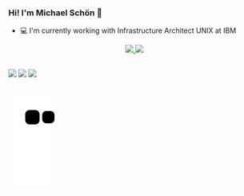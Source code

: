 ### Hi! I'm Michael Schön 👋

- 💻 I'm currently working with Infrastructure Architect UNIX at IBM

<div align="center">
  <a href="https://github.com/michaelschon">
  <img height="180em" src="https://github-readme-stats.vercel.app/api?username=michaelschon&show_icons=true&theme=dracula&include_all_commits=true&count_private=true"/>
  <img height="180em" src="https://github-readme-stats.vercel.app/api/top-langs/?username=michaelschon&layout=compact&langs_count=7&theme=dracula"/>
</div>

##

<div>
     
  <a href="https://www.instagram.com/michael_schon/" target="_blank"><img src="https://img.shields.io/badge/-Instagram-%23E4405F?style=for-the-badge&logo=instagram&logoColor=white" target="_blank"></a>
   <a href="https://www.linkedin.com/in/michael-sch%C3%B6n-76251889/" target="_blank"><img src="https://img.shields.io/badge/-LinkedIn-%230077B5?style=for-the-badge&logo=linkedin&logoColor=white" target="_blank"></a>
    <a href="https://web.whatsapp.com/send?phone=5519999222004" target="_blank"><img src="https://img.shields.io/badge/WhatsApp-25D366?style=for-the-badge&logo=whatsapp&logoColor=white" target="_blank"></a>
    
        
</div>

##

<img align="center" src="https://github.com/michaelschon/michaelschon/blob/output/github-contribution-grid-snake.svg" />
